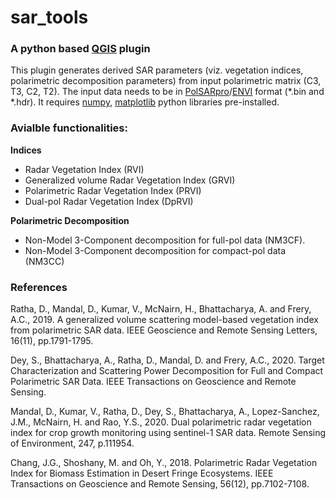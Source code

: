 # sar_tools
### A python based [QGIS](https://qgis.org/en/site/index.html) plugin

This plugin generates derived SAR parameters (viz. vegetation indices, polarimetric decomposition parameters) from input polarimetric matrix (C3, T3, C2, T2). The input data needs to be in [PolSARpro](https://earth.esa.int/web/polsarpro/home)/[ENVI](https://www.l3harrisgeospatial.com/Software-Technology/ENVI) format (\*.bin and \*.hdr). It requires [numpy](https://numpy.org/), [matplotlib](https://matplotlib.org/) python libraries pre-installed.

### Avialble functionalities:
	
  **Indices**
  - Radar Vegetation Index (RVI)
  - Generalized volume Radar Vegetation Index (GRVI)
  - Polarimetric Radar Vegetation Index (PRVI)  
  - Dual-pol Radar Vegetation Index (DpRVI)

  **Polarimetric Decomposition**
  - Non-Model 3-Component decomposition for full-pol data (NM3CF).
  - Non-Model 3-Component decomposition for compact-pol data (NM3CC) 
	
### References
	
Ratha, D., Mandal, D., Kumar, V., McNairn, H., Bhattacharya, A. and Frery, A.C., 2019. A generalized volume scattering model-based vegetation index from polarimetric SAR data. IEEE Geoscience and Remote Sensing Letters, 16(11), pp.1791-1795.

Dey, S., Bhattacharya, A., Ratha, D., Mandal, D. and Frery, A.C., 2020. Target Characterization and Scattering Power Decomposition for Full and Compact Polarimetric SAR Data. IEEE Transactions on Geoscience and Remote Sensing.

Mandal, D., Kumar, V., Ratha, D., Dey, S., Bhattacharya, A., Lopez-Sanchez, J.M., McNairn, H. and Rao, Y.S., 2020. Dual polarimetric radar vegetation index for crop growth monitoring using sentinel-1 SAR data. Remote Sensing of Environment, 247, p.111954.

Chang, J.G., Shoshany, M. and Oh, Y., 2018. Polarimetric Radar Vegetation Index for Biomass Estimation in Desert Fringe Ecosystems. IEEE Transactions on Geoscience and Remote Sensing, 56(12), pp.7102-7108.
